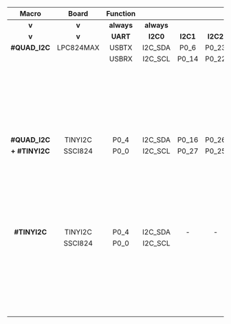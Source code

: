 |Macro          |Board      |Function   |           |         |         |         |           |                   |                   |
|:--:           |:--:       |:--:       |:--:       |:--:     |:--:     |:--:     |:--:       |:--:               |:--:               |
|**v**          |**v**      |**always** |**always** |         |         |         |**always** |**always**         |                   |
|**v**          |**v**      |**UART**   |**I2C0**   |**I2C1** |**I2C2** |**I2C3** |**SPI**    |**GPIO0[7\.\.0]**  |**GPIO1[7\.\.0]**  |
|**#QUAD_I2C**  |LPC824MAX  |USBTX      |I2C_SDA    | P0_6    | P0_23   | P0_21   |P0_26      |P0_27              | -                 |
|               |           |USBRX      |I2C_SCL    | P0_14   | P0_22   | P0_20   |P0_25      |P0_13              |                   |
|               |           |           |           |         |         |         |P0_24      |P0_17              |                   |
|               |           |           |           |         |         |         |P0_15      |P0_16              |                   |
|               |           |           |           |         |         |         |           |P0_28              |                   |
|               |           |           |           |         |         |         |           |P0_18              |                   |
|               |           |           |           |         |         |         |           |P0_12              |                   |
|               |           |           |           |         |         |         |           |P0_19              |                   |
|               |           |           |           |         |         |         |           |                   |                   |
|**#QUAD_I2C**  |TINYI2C    |P0_4       |I2C_SDA    |P0_16    |P0_26    |P0_24    |P0_6       |P0_14              | -                 |
|**+ #TINYI2C** | SSCI824   |P0_0       |I2C_SCL    |P0_27    |P0_25    |P0_15    |P0_7       |P0_23              |                   |
|               |           |           |           |         |         |         |P0_13      |P0_22              |                   |
|               |           |           |           |         |         |         |P0_1       |P0_21              |                   |
|               |           |           |           |         |         |         |           |P0_20              |                   |
|               |           |           |           |         |         |         |           |P0_19              |                   |
|               |           |           |           |         |         |         |           |P0_18              |                   |
|               |           |           |           |         |         |         |           |P0_17              |                   |
|               |           |           |           |         |         |         |           |                   |                   |
|**#TINYI2C**   |TINYI2C    |P0_4       |I2C_SDA    |-        |-        |-        |P0_6       |P0_23              |P0_28              |
|               | SSCI824   |P0_0       |I2C_SCL    |         |         |         |P0_7       |P0_14              |P0_12              |
|               |           |           |           |         |         |         |P0_13      |P0_22              |P0_16              |
|               |           |           |           |         |         |         |P0_1       |P0_21              |P0_27              |
|               |           |           |           |         |         |         |           |P0_20              |P0_26              |
|               |           |           |           |         |         |         |           |P0_19              |P0_25              |
|               |           |           |           |         |         |         |           |P0_18              |P0_24              |
|               |           |           |           |         |         |         |           |P0_17              |P0_15              |
